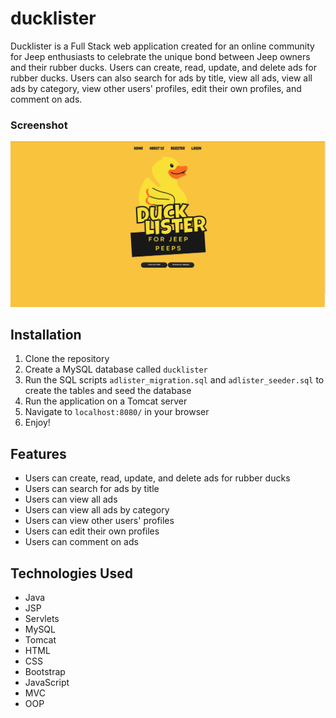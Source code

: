 # ducklister
Ducklister is a Full Stack web application created for an online community for Jeep enthusiasts to celebrate the unique bond between Jeep owners and their rubber ducks. Users can create, read, update, and delete ads for rubber ducks. Users can also search for ads by title, view all ads, view all ads by category, view other users' profiles, edit their own profiles, and comment on ads.


### Screenshot

![](src/main/webapp/assets/images/ducklister_landing.png)

## Installation
1. Clone the repository
2. Create a MySQL database called `ducklister`
3. Run the SQL scripts `adlister_migration.sql` and `adlister_seeder.sql` to create the tables and seed the database
4. Run the application on a Tomcat server
5. Navigate to `localhost:8080/` in your browser
6. Enjoy!

## Features
* Users can create, read, update, and delete ads for rubber ducks
* Users can search for ads by title
* Users can view all ads
* Users can view all ads by category
* Users can view other users' profiles
* Users can edit their own profiles
* Users can comment on ads

## Technologies Used
* Java
* JSP
* Servlets
* MySQL
* Tomcat
* HTML
* CSS
* Bootstrap
* JavaScript
* MVC
* OOP

